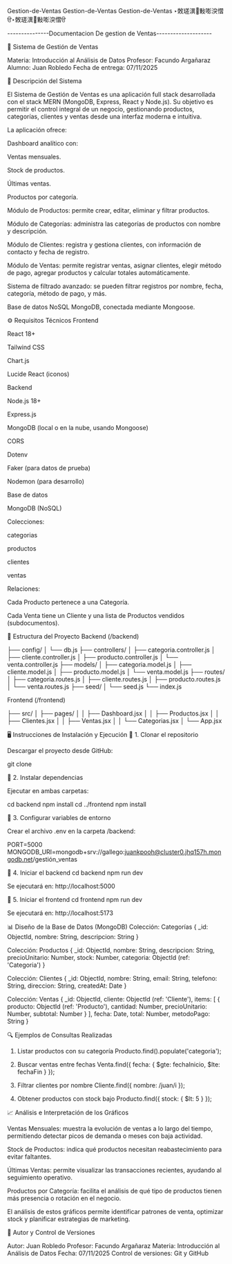 Gestion-de-Ventas
Gestion-de-Ventas
Gestion-de-Ventas
‣敇瑳潩⵮敤嘭湥慴ੳ‣敇瑳潩⵮敤嘭湥慴ੳ

---------------Documentacion De gestion de Ventas--------------------

🧾 Sistema de Gestión de Ventas

Materia: Introducción al Análisis de Datos
Profesor: Facundo Argañaraz
Alumno: Juan Robledo
Fecha de entrega: 07/11/2025

📘 Descripción del Sistema

El Sistema de Gestión de Ventas es una aplicación full stack desarrollada con el stack MERN (MongoDB, Express, React y Node.js).
Su objetivo es permitir el control integral de un negocio, gestionando productos, categorías, clientes y ventas desde una interfaz moderna e intuitiva.

La aplicación ofrece:

Dashboard analítico con:

Ventas mensuales.

Stock de productos.

Últimas ventas.

Productos por categoría.

Módulo de Productos: permite crear, editar, eliminar y filtrar productos.

Módulo de Categorías: administra las categorías de productos con nombre y descripción.

Módulo de Clientes: registra y gestiona clientes, con información de contacto y fecha de registro.

Módulo de Ventas: permite registrar ventas, asignar clientes, elegir método de pago, agregar productos y calcular totales automáticamente.

Sistema de filtrado avanzado: se pueden filtrar registros por nombre, fecha, categoría, método de pago, y más.

Base de datos NoSQL MongoDB, conectada mediante Mongoose.

⚙️ Requisitos Técnicos
Frontend

React 18+

Tailwind CSS

Chart.js

Lucide React (iconos)

Backend

Node.js 18+

Express.js

MongoDB (local o en la nube, usando Mongoose)

CORS

Dotenv

Faker (para datos de prueba)

Nodemon (para desarrollo)

Base de datos

MongoDB (NoSQL)

Colecciones:

categorias

productos

clientes

ventas

Relaciones:

Cada Producto pertenece a una Categoría.

Cada Venta tiene un Cliente y una lista de Productos vendidos (subdocumentos).

🧩 Estructura del Proyecto
Backend (/backend)

├── config/
│   └── db.js
├── controllers/
│   ├── categoria.controller.js
│   ├── cliente.controller.js
│   ├── producto.controller.js
│   └── venta.controller.js
├── models/
│   ├── categoria.model.js
│   ├── cliente.model.js
│   ├── producto.model.js
│   └── venta.model.js
├── routes/
│   ├── categoria.routes.js
│   ├── cliente.routes.js
│   ├── producto.routes.js
│   └── venta.routes.js
├── seed/
│   └── seed.js
└── index.js


Frontend (/frontend)

├── src/
│   ├── pages/
│   │   ├── Dashboard.jsx
│   │   ├── Productos.jsx
│   │   ├── Clientes.jsx
│   │   ├── Ventas.jsx
│   │   └── Categorias.jsx
│   └── App.jsx


🖥️ Instrucciones de Instalación y Ejecución
🔹 1. Clonar el repositorio

Descargar el proyecto desde GitHub:

git clone [<url-del-repositorio>](https://github.com/Juanrobledo100/Gestion-de-Ventas.git)

🔹 2. Instalar dependencias

Ejecutar en ambas carpetas:

cd backend
npm install
cd ../frontend
npm install


🔹 3. Configurar variables de entorno

Crear el archivo .env en la carpeta /backend:

PORT=5000
MONGODB_URI=mongodb+srv://gallego:juankpooh@cluster0.jhq157h.mongodb.net/gestión_ventas

🔹 4. Iniciar el backend
cd backend
npm run dev


Se ejecutará en: http://localhost:5000

🔹 5. Iniciar el frontend
cd frontend
npm run dev


Se ejecutará en: http://localhost:5173

📊 Diseño de la Base de Datos (MongoDB)
Colección: Categorías
{
  _id: ObjectId,
  nombre: String,
  descripcion: String
}

Colección: Productos
{
  _id: ObjectId,
  nombre: String,
  descripcion: String,
  precioUnitario: Number,
  stock: Number,
  categoria: ObjectId (ref: 'Categoria')
}

Colección: Clientes
{
  _id: ObjectId,
  nombre: String,
  email: String,
  telefono: String,
  direccion: String,
  createdAt: Date
}

Colección: Ventas
{
  _id: ObjectId,
  cliente: ObjectId (ref: 'Cliente'),
  items: [
    {
      producto: ObjectId (ref: 'Producto'),
      cantidad: Number,
      precioUnitario: Number,
      subtotal: Number
    }
  ],
  fecha: Date,
  total: Number,
  metodoPago: String
}

🔍 Ejemplos de Consultas Realizadas
1. Listar productos con su categoría
Producto.find().populate('categoria');

2. Buscar ventas entre fechas
Venta.find({
  fecha: { $gte: fechaInicio, $lte: fechaFin }
});

3. Filtrar clientes por nombre
Cliente.find({ nombre: /juan/i });

4. Obtener productos con stock bajo
Producto.find({ stock: { $lt: 5 } });

📈 Análisis e Interpretación de los Gráficos

Ventas Mensuales: muestra la evolución de ventas a lo largo del tiempo, permitiendo detectar picos de demanda o meses con baja actividad.

Stock de Productos: indica qué productos necesitan reabastecimiento para evitar faltantes.

Últimas Ventas: permite visualizar las transacciones recientes, ayudando al seguimiento operativo.

Productos por Categoría: facilita el análisis de qué tipo de productos tienen más presencia o rotación en el negocio.

El análisis de estos gráficos permite identificar patrones de venta, optimizar stock y planificar estrategias de marketing.

👥 Autor y Control de Versiones

Autor: Juan Robledo
Profesor: Facundo Argañaraz
Materia: Introducción al Análisis de Datos
Fecha: 07/11/2025
Control de versiones: Git y GitHub
